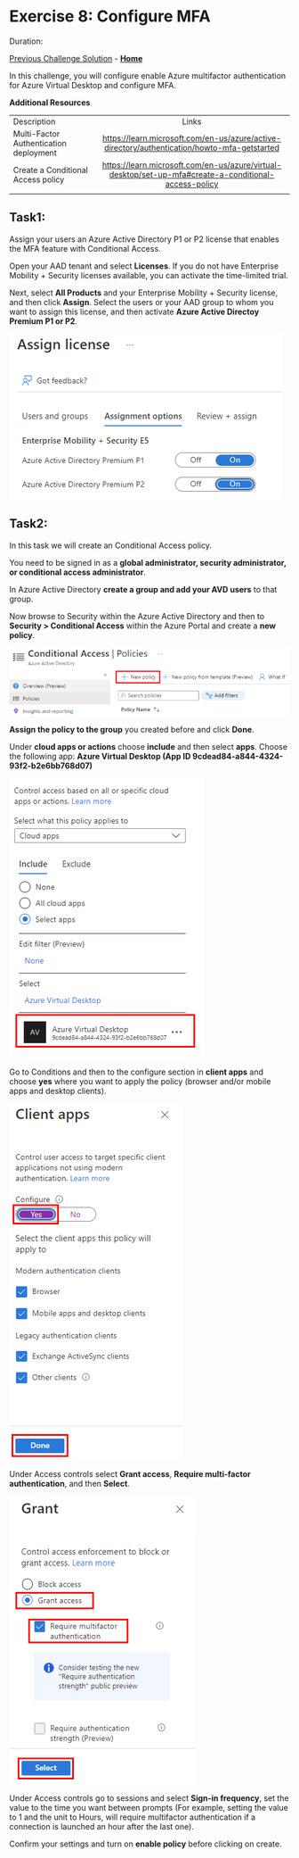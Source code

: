# Exercise 8: Configure MFA

Duration:


[Previous Challenge Solution](./07-RDP-properties-solution.md) - **[Home](../Readme.md)**

In this challenge, you will configure enable Azure multifactor authentication for Azure Virtual Desktop and configure MFA.

**Additional Resources**

  |              |            |  
|----------|:-------------:|
| Description | Links |
| Multi-Factor Authentication deployment | https://learn.microsoft.com/en-us/azure/active-directory/authentication/howto-mfa-getstarted |
| Create a Conditional Access policy | https://learn.microsoft.com/en-us/azure/virtual-desktop/set-up-mfa#create-a-conditional-access-policy |
  |              |            | 

## Task1:
Assign your users an Azure Active Directory P1 or P2 license that enables the MFA feature with Conditional Access.

Open your AAD tenant and select **Licenses**. If you do not have Enterprise Mobility + Security licenses available, you can activate the time-limited trial. 

Next, select **All Products** and your Enterprise Mobility + Security license, and then click **Assign**. Select the users or your AAD group to whom you want to assign this license, and then activate **Azure Active Directoy Premium P1 or P2**.

![Configure MFA](../Images/09-Assign_License_1.png)

## Task2: 
In this task we will create an Conditional Access policy.

You need to be signed in as a **global administrator, security administrator, or conditional access administrator**.

In Azure Active Directory **create a group and add your AVD users** to that group.

Now browse to Security within the Azure Active Directory and then to **Security > Conditional Access** within the Azure Portal and create a **new policy**.

![Configure MFA](../Images/09-Create_CA_Policy_1.png)


**Assign the policy to the group** you created before and click **Done**.

Under **cloud apps or actions** choose **include** and then select **apps**. 
Choose the following app: **Azure Virtual Desktop (App ID 9cdead84-a844-4324-93f2-b2e6bb768d07)**

![Configure MFA](../Images/09-Create_CA_Policy_2.png)

Go to Conditions and then to the configure section in **client apps** and choose **yes** where you want to apply the policy (browser and/or mobile apps and desktop clients).

![Configure MFA](../Images/09-Create_CA_Policy_3.png)

Under Access controls select **Grant access**, **Require multi-factor authentication**, and then **Select**.

![Configure MFA](../Images/09-Create_CA_Policy_4.png)

Under Access controls go to sessions and select **Sign-in frequency**, set the value to the time you want between prompts (For example, setting the value to 1 and the unit to Hours, will require multifactor authentication if a connection is launched an hour after the last one).

Confirm your settings and turn on **enable policy** before clicking on create.
